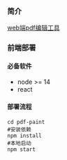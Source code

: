 ### 简介
[web端pdf编辑工具](https://laighten.cn/2024/02/16/web_pdf_editor/)
### 前端部署

#### 必备软件
- node >= 14
- react

#### 部署流程
```
cd pdf-paint
#安装依赖
npm install
#本地启动
npm start
```